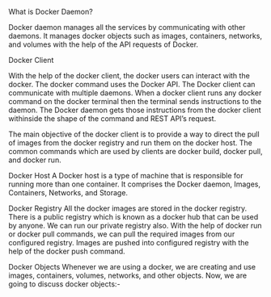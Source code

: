 What is Docker Daemon?

Docker daemon manages all the services by communicating with other daemons. It manages docker objects such as images, containers, networks, and volumes with the help of the API requests of Docker.

Docker Client

With the help of the docker client, the docker users can interact with the docker. The docker command uses the Docker API. The Docker client can communicate with multiple daemons. When a docker client runs any docker command on the docker terminal then the terminal sends instructions to the daemon. The Docker daemon gets those instructions from the docker client withinside the shape of the command and REST API’s request.

The main objective of the docker client is to provide a way to direct the pull of images from the docker registry and run them on the docker host. The common commands which are used by clients are docker build, docker pull, and docker run.

Docker Host
A Docker host is a type of machine that is responsible for running more than one container. It comprises the Docker daemon, Images, Containers, Networks, and Storage.

Docker Registry
All the docker images are stored in the docker registry. There is a public registry which is known as a docker hub that can be used by anyone. We can run our private registry also. With the help of docker run or docker pull commands, we can pull the required images from our configured registry. Images are pushed into configured registry with the help of the docker push command.

Docker Objects
Whenever we are using a docker, we are creating and use images, containers, volumes, networks, and other objects. Now, we are going to discuss docker objects:-